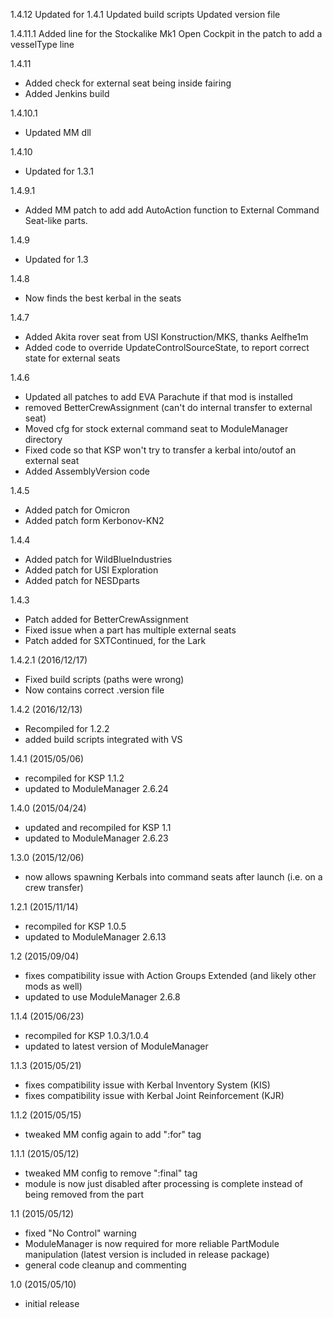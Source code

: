 1.4.12
	Updated for 1.4.1
	Updated build scripts
	Updated version file

1.4.11.1
	Added line for the Stockalike Mk1 Open Cockpit in the patch to add a vesselType line

1.4.11
- Added check for external seat being inside fairing
- Added Jenkins build

1.4.10.1
 - Updated MM dll

1.4.10
 - Updated for 1.3.1

1.4.9.1
- Added MM patch to add add AutoAction function to External Command Seat-like parts. 

1.4.9
- Updated for 1.3

1.4.8
- Now finds the best kerbal in the seats

1.4.7
- Added Akita rover seat from USI Konstruction/MKS, thanks Aelfhe1m
- Added code to override UpdateControlSourceState, to report correct state for external seats

1.4.6
- Updated all patches to add EVA Parachute if that mod is installed
- removed BetterCrewAssignment (can't do internal transfer to external seat)
- Moved cfg for stock external command seat to ModuleManager directory
- Fixed code so that KSP won't try to transfer a kerbal into/outof an external seat
- Added AssemblyVersion code

1.4.5
- Added patch for Omicron
- Added patch form Kerbonov-KN2

1.4.4
- Added patch for WildBlueIndustries
- Added patch for USI Exploration
- Added patch for NESDparts

1.4.3
- Patch added for BetterCrewAssignment
- Fixed issue when a part has multiple external seats
- Patch added for SXTContinued, for the Lark

1.4.2.1 (2016/12/17)
- Fixed build scripts (paths were wrong)
- Now contains correct .version file

1.4.2 (2016/12/13)
- Recompiled for 1.2.2
- added build scripts integrated with VS

1.4.1 (2015/05/06)
- recompiled for KSP 1.1.2
- updated to ModuleManager 2.6.24

1.4.0 (2015/04/24)
- updated and recompiled for KSP 1.1
- updated to ModuleManager 2.6.23

1.3.0 (2015/12/06)
- now allows spawning Kerbals into command seats after launch (i.e. on a crew transfer)

1.2.1 (2015/11/14)
- recompiled for KSP 1.0.5
- updated to ModuleManager 2.6.13

1.2 (2015/09/04)
- fixes compatibility issue with Action Groups Extended (and likely other mods as well)
- updated to use ModuleManager 2.6.8

1.1.4 (2015/06/23)
- recompiled for KSP 1.0.3/1.0.4
- updated to latest version of ModuleManager

1.1.3 (2015/05/21)
- fixes compatibility issue with Kerbal Inventory System (KIS)
- fixes compatibility issue with Kerbal Joint Reinforcement (KJR)

1.1.2 (2015/05/15)
- tweaked MM config again to add ":for" tag

1.1.1 (2015/05/12)
- tweaked MM config to remove ":final" tag
- module is now just disabled after processing is complete instead of being removed from the part

1.1 (2015/05/12)
- fixed "No Control" warning
- ModuleManager is now required for more reliable PartModule manipulation (latest version is included in release package)
- general code cleanup and commenting

1.0 (2015/05/10)
- initial release

